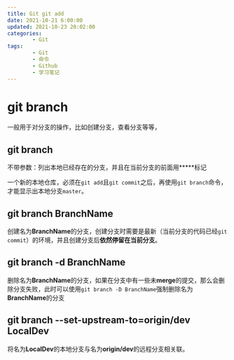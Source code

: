 ```yaml
---
title: Git git add
date: 2021-10-21 6:00:00
updated: 2021-10-23 20:02:00
categories:
        - Git
tags:
        - Git
        - 命令
        - Github
        - 学习笔记
---
```

# git branch

一般用于对分支的操作，比如创建分支，查看分支等等，

## git branch

不带参数：列出本地已经存在的分支，并且在当前分支的前面用*****标记

一个新的本地仓库，必须在`git add`且`git commit`之后，再使用`git branch`命令，才能显示出本地分支`master`。

## git branch BranchName

创建名为**BranchName**的分支，创建分支时需要是最新（当前分支的代码已经`git commit`）的环境，并且创建分支后**依然停留在当前分支**。

## git branch -d BranchName

删除名为**BranchName**的分支，如果在分支中有一些未**merge**的提交，那么会删除分支失败，此时可以使用`git branch -D BranchName`强制删除名为**BranchName**的分支

## git branch --set-upstream-to=origin/dev LocalDev

将名为**LocalDev**的本地分支与名为**origin/dev**的远程分支相关联。

